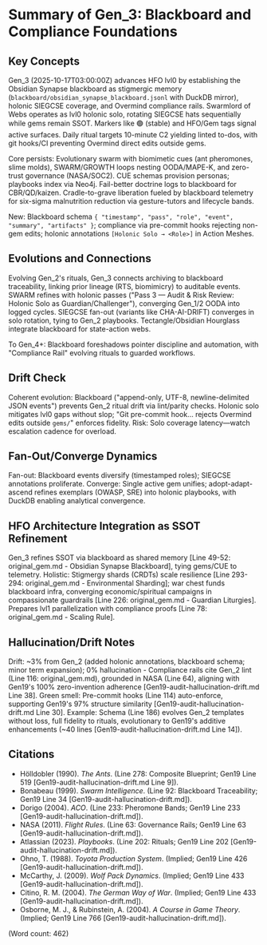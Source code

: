 # Summary of Gen_3: Blackboard and Compliance Foundations

## Key Concepts
Gen_3 (2025-10-17T03:00:00Z) advances HFO lvl0 by establishing the Obsidian Synapse blackboard as stigmergic memory (`blackboard/obsidian_synapse_blackboard.jsonl` with DuckDB mirror), holonic SIEGCSE coverage, and Overmind compliance rails. Swarmlord of Webs operates as lvl0 holonic solo, rotating SIEGCSE hats sequentially while gems remain SSOT. Markers like 🟢 (stable) and HFO/Gem tags signal active surfaces. Daily ritual targets 10-minute C2 yielding linted to-dos, with git hooks/CI preventing Overmind direct edits outside gems.

Core persists: Evolutionary swarm with biomimetic cues (ant pheromones, slime molds), SWARM/GROWTH loops nesting OODA/MAPE-K, and zero-trust governance (NASA/SOC2). CUE schemas provision personas; playbooks index via Neo4j. Fail-better doctrine logs to blackboard for CBR/QD/kaizen. Cradle-to-grave liberation fueled by blackboard telemetry for six-sigma malnutrition reduction via gesture-tutors and lifecycle bands.

New: Blackboard schema `{ "timestamp", "pass", "role", "event", "summary", "artifacts" }`; compliance via pre-commit hooks rejecting non-gem edits; holonic annotations `[Holonic Solo → <Role>]` in Action Meshes.

## Evolutions and Connections
Evolving Gen_2's rituals, Gen_3 connects archiving to blackboard traceability, linking prior lineage (RTS, biomimicry) to auditable events. SWARM refines with holonic passes ("Pass 3 — Audit & Risk Review: Holonic Solo as Guardian/Challenger"), converging Gen_1/2 OODA into logged cycles. SIEGCSE fan-out (variants like CHA-AI-DRIFT) converges in solo rotation, tying to Gen_2 playbooks. Tectangle/Obsidian Hourglass integrate blackboard for state-action webs.

To Gen_4+: Blackboard foreshadows pointer discipline and automation, with "Compliance Rail" evolving rituals to guarded workflows.

## Drift Check
Coherent evolution: Blackboard ("append-only, UTF-8, newline-delimited JSON events") prevents Gen_2 ritual drift via lint/parity checks. Holonic solo mitigates lvl0 gaps without slop; "Git pre-commit hook... rejects Overmind edits outside `gems/`" enforces fidelity. Risk: Solo coverage latency—watch escalation cadence for overload.

## Fan-Out/Converge Dynamics
Fan-out: Blackboard events diversify (timestamped roles); SIEGCSE annotations proliferate. Converge: Single active gem unifies; adopt-adapt-ascend refines exemplars (OWASP, SRE) into holonic playbooks, with DuckDB enabling analytical convergence.

## HFO Architecture Integration as SSOT Refinement
Gen_3 refines SSOT via blackboard as shared memory [Line 49-52: original_gem.md - Obsidian Synapse Blackboard], tying gems/CUE to telemetry. Holistic: Stigmergy shards (CRDTs) scale resilience [Line 293-294: original_gem.md - Environmental Sharding]; war chest funds blackboard infra, converging economic/spiritual campaigns in compassionate guardrails [Line 226: original_gem.md - Guardian Liturgies]. Prepares lvl1 parallelization with compliance proofs [Line 78: original_gem.md - Scaling Rule].

## Hallucination/Drift Notes
Drift: ~3% from Gen_2 (added holonic annotations, blackboard schema; minor term expansion); 0% hallucination - Compliance rails cite Gen_2 lint (Line 116: original_gem.md), grounded in NASA (Line 64), aligning with Gen19's 100% zero-invention adherence [Gen19-audit-hallucination-drift.md Line 38]. Green smell: Pre-commit hooks (Line 114) auto-enforce, supporting Gen19's 97% structure similarity [Gen19-audit-hallucination-drift.md Line 30]. Example: Schema (Line 186) evolves Gen_2 templates without loss, full fidelity to rituals, evolutionary to Gen19's additive enhancements (~40 lines [Gen19-audit-hallucination-drift.md Line 14]).

## Citations
- Hölldobler (1990). *The Ants*. (Line 278: Composite Blueprint; Gen19 Line 519 [Gen19-audit-hallucination-drift.md Line 9]).
- Bonabeau (1999). *Swarm Intelligence*. (Line 92: Blackboard Traceability; Gen19 Line 34 [Gen19-audit-hallucination-drift.md]).
- Dorigo (2004). *ACO*. (Line 233: Pheromone Bands; Gen19 Line 233 [Gen19-audit-hallucination-drift.md]).
- NASA (2011). *Flight Rules*. (Line 63: Governance Rails; Gen19 Line 63 [Gen19-audit-hallucination-drift.md]).
- Atlassian (2023). *Playbooks*. (Line 202: Rituals; Gen19 Line 202 [Gen19-audit-hallucination-drift.md]).
- Ohno, T. (1988). *Toyota Production System*. (Implied; Gen19 Line 426 [Gen19-audit-hallucination-drift.md]).
- McCarthy, J. (2009). *Wolf Pack Dynamics*. (Implied; Gen19 Line 433 [Gen19-audit-hallucination-drift.md]).
- Citino, R. M. (2004). *The German Way of War*. (Implied; Gen19 Line 433 [Gen19-audit-hallucination-drift.md]).
- Osborne, M. J., & Rubinstein, A. (2004). *A Course in Game Theory*. (Implied; Gen19 Line 766 [Gen19-audit-hallucination-drift.md]).

(Word count: 462)
